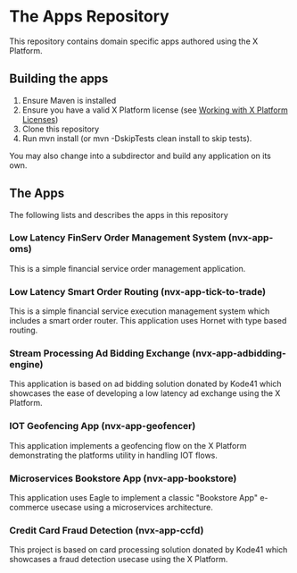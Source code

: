 # The Apps Repository

This repository contains domain specific apps authored using the X Platform.

## Building the apps
1. Ensure Maven is installed
2. Ensure you have a valid X Platform license (see [Working with X Platform Licenses](https://docs.neeveresearch.com/display/TALONDOC/Working+with+X+Platform+Licenses))
2. Clone this repository
3. Run mvn install (or mvn -DskipTests clean install to skip tests). 

You may also change into a subdirector and build any application on its own. 

## The Apps
The following lists and describes the apps in this repository

### Low Latency FinServ Order Management System (nvx-app-oms)
This is a simple financial service order management application. 

### Low Latency Smart Order Routing (nvx-app-tick-to-trade)
This is a simple financial service execution management system which includes a smart order router. This application uses Hornet with type based routing.

### Stream Processing Ad Bidding Exchange (nvx-app-adbidding-engine)
This application is based on ad bidding solution donated by Kode41 which showcases the ease of developing a low latency ad exchange using the X Platform.

### IOT Geofencing App (nvx-app-geofencer)
This application implements a geofencing flow on the X Platform demonstrating the platforms utility in handling IOT flows. 

### Microservices Bookstore App (nvx-app-bookstore)
This application uses Eagle to implement a classic "Bookstore App" e-commerce usecase using a microservices architecture.

### Credit Card Fraud Detection (nvx-app-ccfd)
This project is based on card processing solution donated by Kode41 which showcases a fraud detection usecase using the X Platform. 
